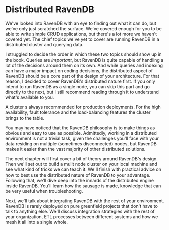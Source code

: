 
# Distributed RavenDB

[Distributed RavenDB]: #distributed-ravendb

We've looked into RavenDB with an eye to finding out what it can do, but we've only just scratched the surface.
We've covered enough for you to be able to write simple CRUD applications, but there's a lot more we haven't covered yet. The 
chief topics we've yet to cover are running RavenDB in a distributed cluster and querying data.

I struggled to decide the order in which these two topics should show up in the book. Queries are _important_, but 
RavenDB is quite capable of handling a lot of the decisions around them on its own. And while queries and indexing can have a 
major impact on coding decisions, the distributed aspect of RavenDB should be a core part of the design of your 
architecture. For that reason, I decided to cover RavenDB's distributed nature first. If you only intend to run RavenDB as a single node, you can 
skip this part and go directly to the next, but I still recommend reading through it to understand what's available to you. 

A cluster s always recommended for production deployments. For the high availability, fault tolerance and the load-balancing features the cluster brings to the table.

You may have noticed that the RavenDB philosophy is to make things as obvious and easy to use as possible. Admittedly, working in a distributed environment is not a trivial task, given the challenges you'll face with your data residing on multiple (sometimes disconnected) nodes, but RavenDB makes it easier than the vast majority of other 
distributed solutions.

The next chapter will first cover a bit of theory around RavenDB's design. Then we'll set out to build a mulit node cluster on your local machine and see what kind of tricks we can teach it. We'll finish with practical advice on how to best
use the distributed nature of RavenDB to your advantage. Following that, we'll dive deep into the innards of the 
distributed engine inside RavenDB. You'll learn how the sausage is made, knowledge that can be very useful when troubleshooting.

Next, we'll talk about integrating RavenDB with the rest of your environment. RavenDB is rarely deployed on 
pure greenfield projects that don't have to talk to anything else. We'll discuss integration strategies with the rest
of your organization, ETL processes between different systems and how we mesh it all into a single whole.